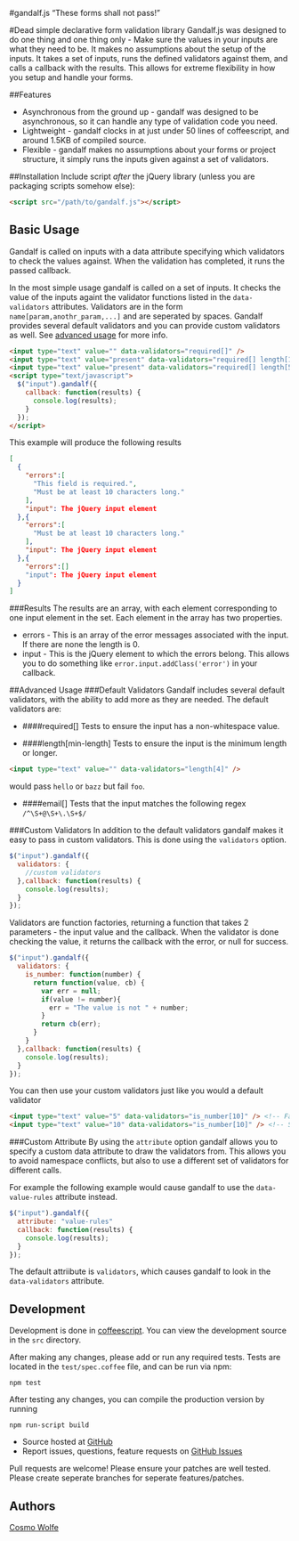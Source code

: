 #gandalf.js
“These forms shall not pass!”

#Dead simple declarative form validation library
Gandalf.js was designed to do one thing and one thing only - Make sure the values in your inputs are what they need to be. It makes no assumptions about the setup of the inputs. It takes a set of inputs, runs the defined validators against them, and calls a callback with the results. This allows for extreme flexibility in how you setup and handle your forms.

##Features
- Asynchronous from the ground up - gandalf was designed to be asynchronous, so it can handle any type of validation code you need.
- Lightweight - gandalf clocks in at just under 50 lines of coffeescript, and around 1.5KB of compiled source.
- Flexible - gandalf makes no assumptions about your forms or project structure, it simply runs the inputs given against a set of validators.

##Installation 
Include script *after* the jQuery library (unless you are packaging scripts somehow else):

```html
<script src="/path/to/gandalf.js"></script>
```

## Basic Usage
Gandalf is called on inputs with a data attribute specifying which validators to check the values against. When the validation has completed, it runs the passed callback.

In the most simple usage gandalf is called on a set of inputs. It checks the value of the inputs againt the validator functions listed in the `data-validators` attributes. Validators are in the form `name[param,anothr_param,...]` and are seperated by spaces. Gandalf provides several default validators and you can provide custom validators as well. See [advanced usage](#advanced-usage) for more info.

```html
<input type="text" value="" data-validators="required[]" />
<input type="text" value="present" data-validators="required[] length[10]" />
<input type="text" value="present" data-validators="required[] length[5]" />
<script type="text/javascript">
  $("input").gandalf({
    callback: function(results) {
      console.log(results);
    }
  });
</script>
```
This example will produce the following results
```json
[
  {
    "errors":[
      "This field is required.",
      "Must be at least 10 characters long."
    ],
    "input": The jQuery input element 
  },{
    "errors":[
      "Must be at least 10 characters long."
    ],
    "input": The jQuery input element 
  },{
    "errors":[]
    "input": The jQuery input element     
  }
]
```
###Results
The results are an array, with each element corresponding to one input element in the set. Each element in the array has two properties.
- errors - This is an array of the error messages associated with the input. If there are none the length is 0.
- input - This is the jQuery element to which the errors belong. This allows you to do something like `error.input.addClass('error')` in your callback. 

##Advanced Usage
###Default Validators
Gandalf includes several default validators, with the ability to add more as they are needed. The default validators are:

- ####required[]
Tests to ensure the input has a non-whitespace value. 

- ####length[min-length]
Tests to ensure the input is the minimum length or longer. 
```html
<input type="text" value="" data-validators="length[4]" />
```
would pass `hello` or `bazz` but fail `foo`. 

- ####email[]
Tests that the input matches the following regex `/^\S+@\S+\.\S+$/`

###Custom Validators
In addition to the default validators gandalf makes it easy to pass in custom validators. This is done using the `validators` option.

```javascript
$("input").gandalf({
  validators: {
    //custom validators
  },callback: function(results) {
    console.log(results);
  }
});
```

Validators are function factories, returning a function that takes 2 parameters - the input value and the callback. When the validator is done checking the value, it returns the callback with the error, or null for success. 

```javascript
$("input").gandalf({
  validators: {
    is_number: function(number) {
      return function(value, cb) {
        var err = null;
        if(value != number){
          err = "The value is not " + number;
        }
        return cb(err);
      }
    }
  },callback: function(results) {
    console.log(results);
  }
});
```

You can then use your custom validators just like you would a default validator 
```html
<input type="text" value="5" data-validators="is_number[10]" /> <!-- Fail -->
<input type="text" value="10" data-validators="is_number[10]" /> <!-- Succeed -->
```

###Custom Attribute
By using the `attribute` option gandalf allows you to specify a custom data attribute to draw the validators from. This allows you to avoid namespace conflicts, but also to use a different set of validators for different calls. 

For example the following example would cause gandalf to use the `data-value-rules` attribute instead. 

```javascript
$("input").gandalf({
  attribute: "value-rules"
  callback: function(results) {
    console.log(results);
  }
});
```

The default attriibute is `validators`, which causes gandalf to look in the `data-validators` attribute. 

## Development
Development is done in [coffeescript](http://coffeescript.org/). You can view the development source in the `src` directory. 

After making any changes, please add or run any required tests. Tests are located in the `test/spec.coffee` file, and can be run via npm:
```
npm test
``` 

After testing any changes, you can compile the production version by running 
```
npm run-script build
```

- Source hosted at [GitHub](https://github.com/templaedhel/gandalf.js)
- Report issues, questions, feature requests on [GitHub Issues](https://github.com/templaedhel/gandalf.js/issues)

Pull requests are welcome! Please ensure your patches are well tested. Please create seperate branches for seperate features/patches.

## Authors

[Cosmo Wolfe](http://templaedhel.com)